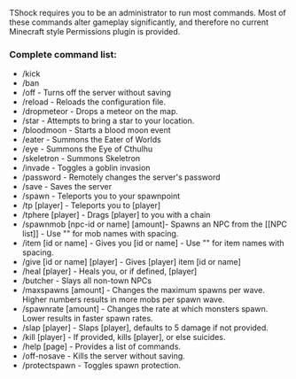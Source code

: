 TShock requires you to be an administrator to run most commands. Most of these commands alter gameplay significantly, and therefore no current Minecraft style Permissions plugin is provided.

### Complete command list:
* /kick <player>
* /ban <player>
* /off - Turns off the server without saving
* /reload - Reloads the configuration file.
* /dropmeteor - Drops a meteor on the map.
* /star - Attempts to bring a star to your location.
* /bloodmoon - Starts a blood moon event
* /eater - Summons the Eater of Worlds
* /eye - Summons the Eye of Cthulhu
* /skeletron - Summons Skeletron
* /invade - Toggles a goblin invasion
* /password - Remotely changes the server's password
* /save - Saves the server
* /spawn - Teleports you to your spawnpoint
* /tp [player] - Teleports you to [player]
* /tphere [player] - Drags [player] to you with a chain
* /spawnmob [npc-id or name] [amount]- Spawns an NPC from the [[NPC list]] - Use "" for mob names with spacing.
* /item [id or name] - Gives you [id or name] - Use "" for item names with spacing.
* /give [id or name] [player] - Gives [player] item [id or name]
* /heal [player] - Heals you, or if defined, [player]
* /butcher - Slays all non-town NPCs
* /maxspawns [amount] - Changes the maximum spawns per wave. Higher numbers results in more mobs per spawn wave.
* /spawnrate [amount] - Changes the rate at which monsters spawn. Lower results in faster spawn rates.
* /slap [player] <damage> - Slaps [player], defaults to 5 damage if not provided.
* /kill [player] - If provided, kills [player], or else suicides.
* /help [page] - Provides a list of commands.
* /off-nosave - Kills the server without saving.
* /protectspawn - Toggles spawn protection.